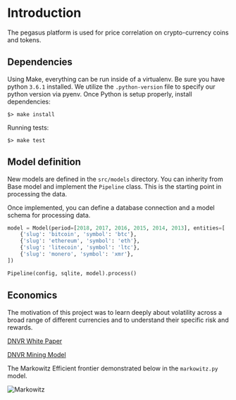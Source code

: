 # Introduction

The pegasus platform is used for price correlation on crypto-currency coins and tokens.

## Dependencies

Using Make, everything can be run inside of a virtualenv. Be sure you have python `3.6.1` installed. We utilize the `.python-version` file to specify our python version via pyenv. Once Python is setup properly, install dependencies:

	$> make install

Running tests:

	$> make test

## Model definition

New models are defined in the `src/models` directory. You can inherity from Base model and implement the `Pipeline` class. This is the starting point in processing the data.

Once implemented, you can define a database connection and a model schema for processing data.

```python
model = Model(period=[2018, 2017, 2016, 2015, 2014, 2013], entities=[
    {'slug': 'bitcoin', 'symbol': 'btc'},
    {'slug': 'ethereum', 'symbol': 'eth'},
    {'slug': 'litecoin', 'symbol': 'ltc'},
    {'slug': 'monero', 'symbol': 'xmr'},
])

Pipeline(config, sqlite, model).process()

```

## Economics

The motivation of this project was to learn deeply about volatility across a broad range of different currencies and to understand their specific risk and rewards.

[DNVR White Paper](https://docs.google.com/document/d/1yOOWYz2e0mIseySGxxyCsoiBpEPd-z9xBGAvbaGudnw/edit)

[DNVR Mining Model](https://docs.google.com/spreadsheets/d/1My7RztgcAdyq54hSJCUZf66jpxLD3oLM1choSdWnxAs/edit)

The Markowitz Efficient frontier demonstrated below in the `markowitz.py` model.

![Markowitz](https://github.com/dnvrc/pegasus/raw/master/docs/markowitz.png)
